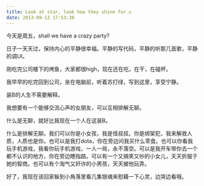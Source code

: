```yaml
---
title: Look at star, look how they shine for u
date: 2013-09-13 17:53:30
---
```


今天是周五，shall we have a crazy party?

日子一天天过，保持内心的平静很幸福。平静的写代码，平静的听那几首歌，平静的调UI。

刚吃完公司楼下的烤鱼，大家都很high，现在还在吃，在干，在碰杯。

我早早的吃完回到公司，坐在电脑前，听着苏打绿，写到这里，享受宁静。

装B的人生不需要解释。

我想要有一个能够交流心声的女朋友，可以互相排解无聊。

什么是无聊，就好比我现在一个人在这装B。

什么是排解无聊。我们可以你是小女孩，我是怪叔叔。你是绑架犯，我来解救人质，人质也是你。也可以是我打dota，你在旁边问我买什么零食。也可以你看我玩手机游戏，我看你玩手机游戏，一人一局，永不落空。可以是我开车带你去一个都不认识的地方，你在旁边瞎指路。可以有一个又搞笑又吵的小女儿，天天折服于她的智商。也可以有个淘气又奸诈的小男孩，天天被他玩弄。

好了，我现在该回家躲到小角落里看几集银魂来慰藉一下心灵，边哭边看哦。
